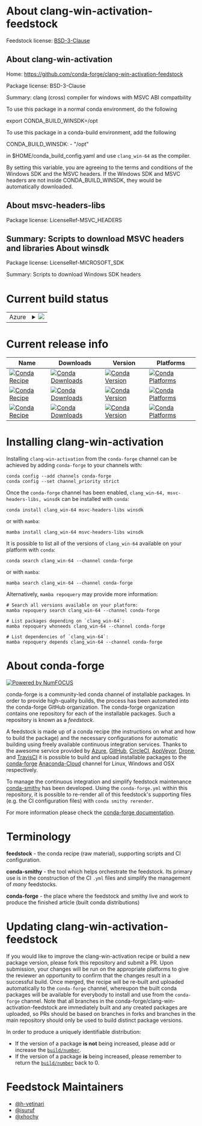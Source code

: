 About clang-win-activation-feedstock
====================================

Feedstock license: [BSD-3-Clause](https://github.com/conda-forge/clang-win-activation-feedstock/blob/main/LICENSE.txt)

About clang-win-activation
--------------------------

Home: https://github.com/conda-forge/clang-win-activation-feedstock

Package license: BSD-3-Clause

Summary: clang (cross) compiler for windows with MSVC ABI compatbility

To use this package in a normal conda environment, do the following

   export CONDA_BUILD_WINSDK=/opt

To use this package in a conda-build environment, add the following

   CONDA_BUILD_WINSDK:
     - "/opt"

in $HOME/conda_build_config.yaml and use `clang_win-64` as the compiler.

By setting this variable, you are agreeing to the terms and conditions
of the Windows SDK and the MSVC headers. If the Windows SDK and MSVC
headers are not inside CONDA_BUILD_WINSDK, they would be automatically
downloaded.

About msvc-headers-libs
-----------------------



Package license: LicenseRef-MSVC_HEADERS

Summary: Scripts to download MSVC headers and libraries
About winsdk
------------



Package license: LicenseRef-MICROSOFT_SDK

Summary: Scripts to download Windows SDK headers

Current build status
====================


<table>
    
  <tr>
    <td>Azure</td>
    <td>
      <details>
        <summary>
          <a href="https://dev.azure.com/conda-forge/feedstock-builds/_build/latest?definitionId=8645&branchName=main">
            <img src="https://dev.azure.com/conda-forge/feedstock-builds/_apis/build/status/clang-win-activation-feedstock?branchName=main">
          </a>
        </summary>
        <table>
          <thead><tr><th>Variant</th><th>Status</th></tr></thead>
          <tbody><tr>
              <td>linux_64_CL_VERSION19.16.27033MSVC_HEADERS_VERSION14.16.27023TOOLCHAIN_COMBINEDv141clang_version14.0.6</td>
              <td>
                <a href="https://dev.azure.com/conda-forge/feedstock-builds/_build/latest?definitionId=8645&branchName=main">
                  <img src="https://dev.azure.com/conda-forge/feedstock-builds/_apis/build/status/clang-win-activation-feedstock?branchName=main&jobName=linux&configuration=linux%20linux_64_CL_VERSION19.16.27033MSVC_HEADERS_VERSION14.16.27023TOOLCHAIN_COMBINEDv141clang_version14.0.6" alt="variant">
                </a>
              </td>
            </tr><tr>
              <td>linux_64_CL_VERSION19.16.27033MSVC_HEADERS_VERSION14.16.27023TOOLCHAIN_COMBINEDv141clang_version15.0.7</td>
              <td>
                <a href="https://dev.azure.com/conda-forge/feedstock-builds/_build/latest?definitionId=8645&branchName=main">
                  <img src="https://dev.azure.com/conda-forge/feedstock-builds/_apis/build/status/clang-win-activation-feedstock?branchName=main&jobName=linux&configuration=linux%20linux_64_CL_VERSION19.16.27033MSVC_HEADERS_VERSION14.16.27023TOOLCHAIN_COMBINEDv141clang_version15.0.7" alt="variant">
                </a>
              </td>
            </tr><tr>
              <td>linux_64_CL_VERSION19.16.27033MSVC_HEADERS_VERSION14.16.27023TOOLCHAIN_COMBINEDv141clang_version16.0.1</td>
              <td>
                <a href="https://dev.azure.com/conda-forge/feedstock-builds/_build/latest?definitionId=8645&branchName=main">
                  <img src="https://dev.azure.com/conda-forge/feedstock-builds/_apis/build/status/clang-win-activation-feedstock?branchName=main&jobName=linux&configuration=linux%20linux_64_CL_VERSION19.16.27033MSVC_HEADERS_VERSION14.16.27023TOOLCHAIN_COMBINEDv141clang_version16.0.1" alt="variant">
                </a>
              </td>
            </tr><tr>
              <td>linux_64_CL_VERSION19.29.30139MSVC_HEADERS_VERSION14.29.30133TOOLCHAIN_COMBINED14.29.16.11clang_version14.0.6</td>
              <td>
                <a href="https://dev.azure.com/conda-forge/feedstock-builds/_build/latest?definitionId=8645&branchName=main">
                  <img src="https://dev.azure.com/conda-forge/feedstock-builds/_apis/build/status/clang-win-activation-feedstock?branchName=main&jobName=linux&configuration=linux%20linux_64_CL_VERSION19.29.30139MSVC_HEADERS_VERSION14.29.30133TOOLCHAIN_COMBINED14.29.16.11clang_version14.0.6" alt="variant">
                </a>
              </td>
            </tr><tr>
              <td>linux_64_CL_VERSION19.29.30139MSVC_HEADERS_VERSION14.29.30133TOOLCHAIN_COMBINED14.29.16.11clang_version15.0.7</td>
              <td>
                <a href="https://dev.azure.com/conda-forge/feedstock-builds/_build/latest?definitionId=8645&branchName=main">
                  <img src="https://dev.azure.com/conda-forge/feedstock-builds/_apis/build/status/clang-win-activation-feedstock?branchName=main&jobName=linux&configuration=linux%20linux_64_CL_VERSION19.29.30139MSVC_HEADERS_VERSION14.29.30133TOOLCHAIN_COMBINED14.29.16.11clang_version15.0.7" alt="variant">
                </a>
              </td>
            </tr><tr>
              <td>linux_64_CL_VERSION19.29.30139MSVC_HEADERS_VERSION14.29.30133TOOLCHAIN_COMBINED14.29.16.11clang_version16.0.1</td>
              <td>
                <a href="https://dev.azure.com/conda-forge/feedstock-builds/_build/latest?definitionId=8645&branchName=main">
                  <img src="https://dev.azure.com/conda-forge/feedstock-builds/_apis/build/status/clang-win-activation-feedstock?branchName=main&jobName=linux&configuration=linux%20linux_64_CL_VERSION19.29.30139MSVC_HEADERS_VERSION14.29.30133TOOLCHAIN_COMBINED14.29.16.11clang_version16.0.1" alt="variant">
                </a>
              </td>
            </tr><tr>
              <td>linux_64_CL_VERSION19.34.31933MSVC_HEADERS_VERSION14.34.31933TOOLCHAIN_COMBINED14.34.17.4clang_version14.0.6</td>
              <td>
                <a href="https://dev.azure.com/conda-forge/feedstock-builds/_build/latest?definitionId=8645&branchName=main">
                  <img src="https://dev.azure.com/conda-forge/feedstock-builds/_apis/build/status/clang-win-activation-feedstock?branchName=main&jobName=linux&configuration=linux%20linux_64_CL_VERSION19.34.31933MSVC_HEADERS_VERSION14.34.31933TOOLCHAIN_COMBINED14.34.17.4clang_version14.0.6" alt="variant">
                </a>
              </td>
            </tr><tr>
              <td>linux_64_CL_VERSION19.34.31933MSVC_HEADERS_VERSION14.34.31933TOOLCHAIN_COMBINED14.34.17.4clang_version15.0.7</td>
              <td>
                <a href="https://dev.azure.com/conda-forge/feedstock-builds/_build/latest?definitionId=8645&branchName=main">
                  <img src="https://dev.azure.com/conda-forge/feedstock-builds/_apis/build/status/clang-win-activation-feedstock?branchName=main&jobName=linux&configuration=linux%20linux_64_CL_VERSION19.34.31933MSVC_HEADERS_VERSION14.34.31933TOOLCHAIN_COMBINED14.34.17.4clang_version15.0.7" alt="variant">
                </a>
              </td>
            </tr><tr>
              <td>linux_64_CL_VERSION19.34.31933MSVC_HEADERS_VERSION14.34.31933TOOLCHAIN_COMBINED14.34.17.4clang_version16.0.1</td>
              <td>
                <a href="https://dev.azure.com/conda-forge/feedstock-builds/_build/latest?definitionId=8645&branchName=main">
                  <img src="https://dev.azure.com/conda-forge/feedstock-builds/_apis/build/status/clang-win-activation-feedstock?branchName=main&jobName=linux&configuration=linux%20linux_64_CL_VERSION19.34.31933MSVC_HEADERS_VERSION14.34.31933TOOLCHAIN_COMBINED14.34.17.4clang_version16.0.1" alt="variant">
                </a>
              </td>
            </tr><tr>
              <td>osx_64_CL_VERSION19.16.27033MSVC_HEADERS_VERSION14.16.27023TOOLCHAIN_COMBINEDv141clang_version14.0.6</td>
              <td>
                <a href="https://dev.azure.com/conda-forge/feedstock-builds/_build/latest?definitionId=8645&branchName=main">
                  <img src="https://dev.azure.com/conda-forge/feedstock-builds/_apis/build/status/clang-win-activation-feedstock?branchName=main&jobName=osx&configuration=osx%20osx_64_CL_VERSION19.16.27033MSVC_HEADERS_VERSION14.16.27023TOOLCHAIN_COMBINEDv141clang_version14.0.6" alt="variant">
                </a>
              </td>
            </tr><tr>
              <td>osx_64_CL_VERSION19.16.27033MSVC_HEADERS_VERSION14.16.27023TOOLCHAIN_COMBINEDv141clang_version15.0.7</td>
              <td>
                <a href="https://dev.azure.com/conda-forge/feedstock-builds/_build/latest?definitionId=8645&branchName=main">
                  <img src="https://dev.azure.com/conda-forge/feedstock-builds/_apis/build/status/clang-win-activation-feedstock?branchName=main&jobName=osx&configuration=osx%20osx_64_CL_VERSION19.16.27033MSVC_HEADERS_VERSION14.16.27023TOOLCHAIN_COMBINEDv141clang_version15.0.7" alt="variant">
                </a>
              </td>
            </tr><tr>
              <td>osx_64_CL_VERSION19.16.27033MSVC_HEADERS_VERSION14.16.27023TOOLCHAIN_COMBINEDv141clang_version16.0.1</td>
              <td>
                <a href="https://dev.azure.com/conda-forge/feedstock-builds/_build/latest?definitionId=8645&branchName=main">
                  <img src="https://dev.azure.com/conda-forge/feedstock-builds/_apis/build/status/clang-win-activation-feedstock?branchName=main&jobName=osx&configuration=osx%20osx_64_CL_VERSION19.16.27033MSVC_HEADERS_VERSION14.16.27023TOOLCHAIN_COMBINEDv141clang_version16.0.1" alt="variant">
                </a>
              </td>
            </tr><tr>
              <td>osx_64_CL_VERSION19.29.30139MSVC_HEADERS_VERSION14.29.30133TOOLCHAIN_COMBINED14.29.16.11clang_version14.0.6</td>
              <td>
                <a href="https://dev.azure.com/conda-forge/feedstock-builds/_build/latest?definitionId=8645&branchName=main">
                  <img src="https://dev.azure.com/conda-forge/feedstock-builds/_apis/build/status/clang-win-activation-feedstock?branchName=main&jobName=osx&configuration=osx%20osx_64_CL_VERSION19.29.30139MSVC_HEADERS_VERSION14.29.30133TOOLCHAIN_COMBINED14.29.16.11clang_version14.0.6" alt="variant">
                </a>
              </td>
            </tr><tr>
              <td>osx_64_CL_VERSION19.29.30139MSVC_HEADERS_VERSION14.29.30133TOOLCHAIN_COMBINED14.29.16.11clang_version15.0.7</td>
              <td>
                <a href="https://dev.azure.com/conda-forge/feedstock-builds/_build/latest?definitionId=8645&branchName=main">
                  <img src="https://dev.azure.com/conda-forge/feedstock-builds/_apis/build/status/clang-win-activation-feedstock?branchName=main&jobName=osx&configuration=osx%20osx_64_CL_VERSION19.29.30139MSVC_HEADERS_VERSION14.29.30133TOOLCHAIN_COMBINED14.29.16.11clang_version15.0.7" alt="variant">
                </a>
              </td>
            </tr><tr>
              <td>osx_64_CL_VERSION19.29.30139MSVC_HEADERS_VERSION14.29.30133TOOLCHAIN_COMBINED14.29.16.11clang_version16.0.1</td>
              <td>
                <a href="https://dev.azure.com/conda-forge/feedstock-builds/_build/latest?definitionId=8645&branchName=main">
                  <img src="https://dev.azure.com/conda-forge/feedstock-builds/_apis/build/status/clang-win-activation-feedstock?branchName=main&jobName=osx&configuration=osx%20osx_64_CL_VERSION19.29.30139MSVC_HEADERS_VERSION14.29.30133TOOLCHAIN_COMBINED14.29.16.11clang_version16.0.1" alt="variant">
                </a>
              </td>
            </tr><tr>
              <td>osx_64_CL_VERSION19.34.31933MSVC_HEADERS_VERSION14.34.31933TOOLCHAIN_COMBINED14.34.17.4clang_version14.0.6</td>
              <td>
                <a href="https://dev.azure.com/conda-forge/feedstock-builds/_build/latest?definitionId=8645&branchName=main">
                  <img src="https://dev.azure.com/conda-forge/feedstock-builds/_apis/build/status/clang-win-activation-feedstock?branchName=main&jobName=osx&configuration=osx%20osx_64_CL_VERSION19.34.31933MSVC_HEADERS_VERSION14.34.31933TOOLCHAIN_COMBINED14.34.17.4clang_version14.0.6" alt="variant">
                </a>
              </td>
            </tr><tr>
              <td>osx_64_CL_VERSION19.34.31933MSVC_HEADERS_VERSION14.34.31933TOOLCHAIN_COMBINED14.34.17.4clang_version15.0.7</td>
              <td>
                <a href="https://dev.azure.com/conda-forge/feedstock-builds/_build/latest?definitionId=8645&branchName=main">
                  <img src="https://dev.azure.com/conda-forge/feedstock-builds/_apis/build/status/clang-win-activation-feedstock?branchName=main&jobName=osx&configuration=osx%20osx_64_CL_VERSION19.34.31933MSVC_HEADERS_VERSION14.34.31933TOOLCHAIN_COMBINED14.34.17.4clang_version15.0.7" alt="variant">
                </a>
              </td>
            </tr><tr>
              <td>osx_64_CL_VERSION19.34.31933MSVC_HEADERS_VERSION14.34.31933TOOLCHAIN_COMBINED14.34.17.4clang_version16.0.1</td>
              <td>
                <a href="https://dev.azure.com/conda-forge/feedstock-builds/_build/latest?definitionId=8645&branchName=main">
                  <img src="https://dev.azure.com/conda-forge/feedstock-builds/_apis/build/status/clang-win-activation-feedstock?branchName=main&jobName=osx&configuration=osx%20osx_64_CL_VERSION19.34.31933MSVC_HEADERS_VERSION14.34.31933TOOLCHAIN_COMBINED14.34.17.4clang_version16.0.1" alt="variant">
                </a>
              </td>
            </tr><tr>
              <td>win_64_CL_VERSION19.16.27033MSVC_HEADERS_VERSION14.16.27023TOOLCHAIN_VERSION14.1VSVER15VSYEAR2017clang_version14.0.6</td>
              <td>
                <a href="https://dev.azure.com/conda-forge/feedstock-builds/_build/latest?definitionId=8645&branchName=main">
                  <img src="https://dev.azure.com/conda-forge/feedstock-builds/_apis/build/status/clang-win-activation-feedstock?branchName=main&jobName=win&configuration=win%20win_64_CL_VERSION19.16.27033MSVC_HEADERS_VERSION14.16.27023TOOLCHAIN_VERSION14.1VSVER15VSYEAR2017clang_version14.0.6" alt="variant">
                </a>
              </td>
            </tr><tr>
              <td>win_64_CL_VERSION19.16.27033MSVC_HEADERS_VERSION14.16.27023TOOLCHAIN_VERSION14.1VSVER15VSYEAR2017clang_version15.0.7</td>
              <td>
                <a href="https://dev.azure.com/conda-forge/feedstock-builds/_build/latest?definitionId=8645&branchName=main">
                  <img src="https://dev.azure.com/conda-forge/feedstock-builds/_apis/build/status/clang-win-activation-feedstock?branchName=main&jobName=win&configuration=win%20win_64_CL_VERSION19.16.27033MSVC_HEADERS_VERSION14.16.27023TOOLCHAIN_VERSION14.1VSVER15VSYEAR2017clang_version15.0.7" alt="variant">
                </a>
              </td>
            </tr><tr>
              <td>win_64_CL_VERSION19.16.27033MSVC_HEADERS_VERSION14.16.27023TOOLCHAIN_VERSION14.1VSVER15VSYEAR2017clang_version16.0.1</td>
              <td>
                <a href="https://dev.azure.com/conda-forge/feedstock-builds/_build/latest?definitionId=8645&branchName=main">
                  <img src="https://dev.azure.com/conda-forge/feedstock-builds/_apis/build/status/clang-win-activation-feedstock?branchName=main&jobName=win&configuration=win%20win_64_CL_VERSION19.16.27033MSVC_HEADERS_VERSION14.16.27023TOOLCHAIN_VERSION14.1VSVER15VSYEAR2017clang_version16.0.1" alt="variant">
                </a>
              </td>
            </tr><tr>
              <td>win_64_CL_VERSION19.29.30139MSVC_HEADERS_VERSION14.29.30133TOOLCHAIN_VERSION14.2VSVER16VSYEAR2019clang_version14.0.6</td>
              <td>
                <a href="https://dev.azure.com/conda-forge/feedstock-builds/_build/latest?definitionId=8645&branchName=main">
                  <img src="https://dev.azure.com/conda-forge/feedstock-builds/_apis/build/status/clang-win-activation-feedstock?branchName=main&jobName=win&configuration=win%20win_64_CL_VERSION19.29.30139MSVC_HEADERS_VERSION14.29.30133TOOLCHAIN_VERSION14.2VSVER16VSYEAR2019clang_version14.0.6" alt="variant">
                </a>
              </td>
            </tr><tr>
              <td>win_64_CL_VERSION19.29.30139MSVC_HEADERS_VERSION14.29.30133TOOLCHAIN_VERSION14.2VSVER16VSYEAR2019clang_version15.0.7</td>
              <td>
                <a href="https://dev.azure.com/conda-forge/feedstock-builds/_build/latest?definitionId=8645&branchName=main">
                  <img src="https://dev.azure.com/conda-forge/feedstock-builds/_apis/build/status/clang-win-activation-feedstock?branchName=main&jobName=win&configuration=win%20win_64_CL_VERSION19.29.30139MSVC_HEADERS_VERSION14.29.30133TOOLCHAIN_VERSION14.2VSVER16VSYEAR2019clang_version15.0.7" alt="variant">
                </a>
              </td>
            </tr><tr>
              <td>win_64_CL_VERSION19.29.30139MSVC_HEADERS_VERSION14.29.30133TOOLCHAIN_VERSION14.2VSVER16VSYEAR2019clang_version16.0.1</td>
              <td>
                <a href="https://dev.azure.com/conda-forge/feedstock-builds/_build/latest?definitionId=8645&branchName=main">
                  <img src="https://dev.azure.com/conda-forge/feedstock-builds/_apis/build/status/clang-win-activation-feedstock?branchName=main&jobName=win&configuration=win%20win_64_CL_VERSION19.29.30139MSVC_HEADERS_VERSION14.29.30133TOOLCHAIN_VERSION14.2VSVER16VSYEAR2019clang_version16.0.1" alt="variant">
                </a>
              </td>
            </tr><tr>
              <td>win_64_CL_VERSION19.34.31933MSVC_HEADERS_VERSION14.34.31933TOOLCHAIN_VERSION14.3VSVER17VSYEAR2022clang_version14.0.6</td>
              <td>
                <a href="https://dev.azure.com/conda-forge/feedstock-builds/_build/latest?definitionId=8645&branchName=main">
                  <img src="https://dev.azure.com/conda-forge/feedstock-builds/_apis/build/status/clang-win-activation-feedstock?branchName=main&jobName=win&configuration=win%20win_64_CL_VERSION19.34.31933MSVC_HEADERS_VERSION14.34.31933TOOLCHAIN_VERSION14.3VSVER17VSYEAR2022clang_version14.0.6" alt="variant">
                </a>
              </td>
            </tr><tr>
              <td>win_64_CL_VERSION19.34.31933MSVC_HEADERS_VERSION14.34.31933TOOLCHAIN_VERSION14.3VSVER17VSYEAR2022clang_version15.0.7</td>
              <td>
                <a href="https://dev.azure.com/conda-forge/feedstock-builds/_build/latest?definitionId=8645&branchName=main">
                  <img src="https://dev.azure.com/conda-forge/feedstock-builds/_apis/build/status/clang-win-activation-feedstock?branchName=main&jobName=win&configuration=win%20win_64_CL_VERSION19.34.31933MSVC_HEADERS_VERSION14.34.31933TOOLCHAIN_VERSION14.3VSVER17VSYEAR2022clang_version15.0.7" alt="variant">
                </a>
              </td>
            </tr><tr>
              <td>win_64_CL_VERSION19.34.31933MSVC_HEADERS_VERSION14.34.31933TOOLCHAIN_VERSION14.3VSVER17VSYEAR2022clang_version16.0.1</td>
              <td>
                <a href="https://dev.azure.com/conda-forge/feedstock-builds/_build/latest?definitionId=8645&branchName=main">
                  <img src="https://dev.azure.com/conda-forge/feedstock-builds/_apis/build/status/clang-win-activation-feedstock?branchName=main&jobName=win&configuration=win%20win_64_CL_VERSION19.34.31933MSVC_HEADERS_VERSION14.34.31933TOOLCHAIN_VERSION14.3VSVER17VSYEAR2022clang_version16.0.1" alt="variant">
                </a>
              </td>
            </tr>
          </tbody>
        </table>
      </details>
    </td>
  </tr>
</table>

Current release info
====================

| Name | Downloads | Version | Platforms |
| --- | --- | --- | --- |
| [![Conda Recipe](https://img.shields.io/badge/recipe-clang_win--64-green.svg)](https://anaconda.org/conda-forge/clang_win-64) | [![Conda Downloads](https://img.shields.io/conda/dn/conda-forge/clang_win-64.svg)](https://anaconda.org/conda-forge/clang_win-64) | [![Conda Version](https://img.shields.io/conda/vn/conda-forge/clang_win-64.svg)](https://anaconda.org/conda-forge/clang_win-64) | [![Conda Platforms](https://img.shields.io/conda/pn/conda-forge/clang_win-64.svg)](https://anaconda.org/conda-forge/clang_win-64) |
| [![Conda Recipe](https://img.shields.io/badge/recipe-msvc--headers--libs-green.svg)](https://anaconda.org/conda-forge/msvc-headers-libs) | [![Conda Downloads](https://img.shields.io/conda/dn/conda-forge/msvc-headers-libs.svg)](https://anaconda.org/conda-forge/msvc-headers-libs) | [![Conda Version](https://img.shields.io/conda/vn/conda-forge/msvc-headers-libs.svg)](https://anaconda.org/conda-forge/msvc-headers-libs) | [![Conda Platforms](https://img.shields.io/conda/pn/conda-forge/msvc-headers-libs.svg)](https://anaconda.org/conda-forge/msvc-headers-libs) |
| [![Conda Recipe](https://img.shields.io/badge/recipe-winsdk-green.svg)](https://anaconda.org/conda-forge/winsdk) | [![Conda Downloads](https://img.shields.io/conda/dn/conda-forge/winsdk.svg)](https://anaconda.org/conda-forge/winsdk) | [![Conda Version](https://img.shields.io/conda/vn/conda-forge/winsdk.svg)](https://anaconda.org/conda-forge/winsdk) | [![Conda Platforms](https://img.shields.io/conda/pn/conda-forge/winsdk.svg)](https://anaconda.org/conda-forge/winsdk) |

Installing clang-win-activation
===============================

Installing `clang-win-activation` from the `conda-forge` channel can be achieved by adding `conda-forge` to your channels with:

```
conda config --add channels conda-forge
conda config --set channel_priority strict
```

Once the `conda-forge` channel has been enabled, `clang_win-64, msvc-headers-libs, winsdk` can be installed with `conda`:

```
conda install clang_win-64 msvc-headers-libs winsdk
```

or with `mamba`:

```
mamba install clang_win-64 msvc-headers-libs winsdk
```

It is possible to list all of the versions of `clang_win-64` available on your platform with `conda`:

```
conda search clang_win-64 --channel conda-forge
```

or with `mamba`:

```
mamba search clang_win-64 --channel conda-forge
```

Alternatively, `mamba repoquery` may provide more information:

```
# Search all versions available on your platform:
mamba repoquery search clang_win-64 --channel conda-forge

# List packages depending on `clang_win-64`:
mamba repoquery whoneeds clang_win-64 --channel conda-forge

# List dependencies of `clang_win-64`:
mamba repoquery depends clang_win-64 --channel conda-forge
```


About conda-forge
=================

[![Powered by
NumFOCUS](https://img.shields.io/badge/powered%20by-NumFOCUS-orange.svg?style=flat&colorA=E1523D&colorB=007D8A)](https://numfocus.org)

conda-forge is a community-led conda channel of installable packages.
In order to provide high-quality builds, the process has been automated into the
conda-forge GitHub organization. The conda-forge organization contains one repository
for each of the installable packages. Such a repository is known as a *feedstock*.

A feedstock is made up of a conda recipe (the instructions on what and how to build
the package) and the necessary configurations for automatic building using freely
available continuous integration services. Thanks to the awesome service provided by
[Azure](https://azure.microsoft.com/en-us/services/devops/), [GitHub](https://github.com/),
[CircleCI](https://circleci.com/), [AppVeyor](https://www.appveyor.com/),
[Drone](https://cloud.drone.io/welcome), and [TravisCI](https://travis-ci.com/)
it is possible to build and upload installable packages to the
[conda-forge](https://anaconda.org/conda-forge) [Anaconda-Cloud](https://anaconda.org/)
channel for Linux, Windows and OSX respectively.

To manage the continuous integration and simplify feedstock maintenance
[conda-smithy](https://github.com/conda-forge/conda-smithy) has been developed.
Using the ``conda-forge.yml`` within this repository, it is possible to re-render all of
this feedstock's supporting files (e.g. the CI configuration files) with ``conda smithy rerender``.

For more information please check the [conda-forge documentation](https://conda-forge.org/docs/).

Terminology
===========

**feedstock** - the conda recipe (raw material), supporting scripts and CI configuration.

**conda-smithy** - the tool which helps orchestrate the feedstock.
                   Its primary use is in the construction of the CI ``.yml`` files
                   and simplify the management of *many* feedstocks.

**conda-forge** - the place where the feedstock and smithy live and work to
                  produce the finished article (built conda distributions)


Updating clang-win-activation-feedstock
=======================================

If you would like to improve the clang-win-activation recipe or build a new
package version, please fork this repository and submit a PR. Upon submission,
your changes will be run on the appropriate platforms to give the reviewer an
opportunity to confirm that the changes result in a successful build. Once
merged, the recipe will be re-built and uploaded automatically to the
`conda-forge` channel, whereupon the built conda packages will be available for
everybody to install and use from the `conda-forge` channel.
Note that all branches in the conda-forge/clang-win-activation-feedstock are
immediately built and any created packages are uploaded, so PRs should be based
on branches in forks and branches in the main repository should only be used to
build distinct package versions.

In order to produce a uniquely identifiable distribution:
 * If the version of a package **is not** being increased, please add or increase
   the [``build/number``](https://docs.conda.io/projects/conda-build/en/latest/resources/define-metadata.html#build-number-and-string).
 * If the version of a package **is** being increased, please remember to return
   the [``build/number``](https://docs.conda.io/projects/conda-build/en/latest/resources/define-metadata.html#build-number-and-string)
   back to 0.

Feedstock Maintainers
=====================

* [@h-vetinari](https://github.com/h-vetinari/)
* [@isuruf](https://github.com/isuruf/)
* [@xhochy](https://github.com/xhochy/)

